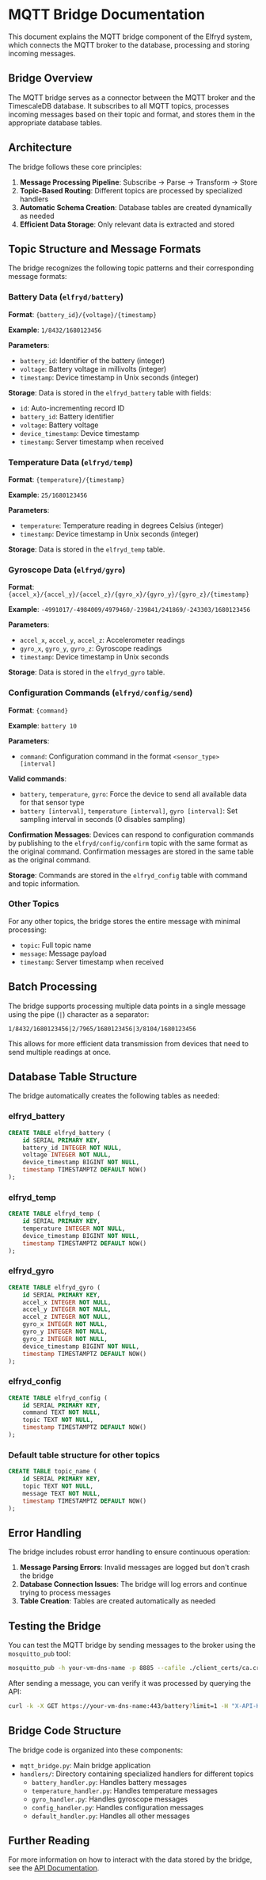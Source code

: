 # MQTT Bridge Documentation

This document explains the MQTT bridge component of the Elfryd system, which connects the MQTT broker to the database, processing and storing incoming messages.

## Bridge Overview

The MQTT bridge serves as a connector between the MQTT broker and the TimescaleDB database. It subscribes to all MQTT topics, processes incoming messages based on their topic and format, and stores them in the appropriate database tables.

## Architecture

The bridge follows these core principles:

1. **Message Processing Pipeline**: Subscribe → Parse → Transform → Store
2. **Topic-Based Routing**: Different topics are processed by specialized handlers
3. **Automatic Schema Creation**: Database tables are created dynamically as needed
4. **Efficient Data Storage**: Only relevant data is extracted and stored

## Topic Structure and Message Formats

The bridge recognizes the following topic patterns and their corresponding message formats:

### Battery Data (`elfryd/battery`)

**Format**: `{battery_id}/{voltage}/{timestamp}`

**Example**: `1/8432/1680123456`

**Parameters**:

- `battery_id`: Identifier of the battery (integer)
- `voltage`: Battery voltage in millivolts (integer)
- `timestamp`: Device timestamp in Unix seconds (integer)

**Storage**: Data is stored in the `elfryd_battery` table with fields:

- `id`: Auto-incrementing record ID
- `battery_id`: Battery identifier
- `voltage`: Battery voltage
- `device_timestamp`: Device timestamp
- `timestamp`: Server timestamp when received

### Temperature Data (`elfryd/temp`)

**Format**: `{temperature}/{timestamp}`

**Example**: `25/1680123456`

**Parameters**:

- `temperature`: Temperature reading in degrees Celsius (integer)
- `timestamp`: Device timestamp in Unix seconds (integer)

**Storage**: Data is stored in the `elfryd_temp` table.

### Gyroscope Data (`elfryd/gyro`)

**Format**: `{accel_x}/{accel_y}/{accel_z}/{gyro_x}/{gyro_y}/{gyro_z}/{timestamp}`

**Example**: `-4991017/-4984009/4979460/-239841/241869/-243303/1680123456`

**Parameters**:

- `accel_x`, `accel_y`, `accel_z`: Accelerometer readings
- `gyro_x`, `gyro_y`, `gyro_z`: Gyroscope readings
- `timestamp`: Device timestamp in Unix seconds

**Storage**: Data is stored in the `elfryd_gyro` table.

### Configuration Commands (`elfryd/config/send`)

**Format**: `{command}`

**Example**: `battery 10`

**Parameters**:

- `command`: Configuration command in the format `<sensor_type> [interval]`

**Valid commands**:

- `battery`, `temperature`, `gyro`: Force the device to send all available data for that sensor type
- `battery [interval]`, `temperature [interval]`, `gyro [interval]`: Set sampling interval in seconds (0 disables sampling)

**Confirmation Messages**:
Devices can respond to configuration commands by publishing to the `elfryd/config/confirm` topic with the same format as the original command. Confirmation messages are stored in the same table as the original command.

**Storage**: Commands are stored in the `elfryd_config` table with command and topic information.

### Other Topics

For any other topics, the bridge stores the entire message with minimal processing:

- `topic`: Full topic name
- `message`: Message payload
- `timestamp`: Server timestamp when received

## Batch Processing

The bridge supports processing multiple data points in a single message using the pipe (`|`) character as a separator:

```
1/8432/1680123456|2/7965/1680123456|3/8104/1680123456
```

This allows for more efficient data transmission from devices that need to send multiple readings at once.

## Database Table Structure

The bridge automatically creates the following tables as needed:

### elfryd_battery

```sql
CREATE TABLE elfryd_battery (
    id SERIAL PRIMARY KEY,
    battery_id INTEGER NOT NULL,
    voltage INTEGER NOT NULL,
    device_timestamp BIGINT NOT NULL,
    timestamp TIMESTAMPTZ DEFAULT NOW()
);
```

### elfryd_temp

```sql
CREATE TABLE elfryd_temp (
    id SERIAL PRIMARY KEY,
    temperature INTEGER NOT NULL,
    device_timestamp BIGINT NOT NULL,
    timestamp TIMESTAMPTZ DEFAULT NOW()
);
```

### elfryd_gyro

```sql
CREATE TABLE elfryd_gyro (
    id SERIAL PRIMARY KEY,
    accel_x INTEGER NOT NULL,
    accel_y INTEGER NOT NULL,
    accel_z INTEGER NOT NULL,
    gyro_x INTEGER NOT NULL,
    gyro_y INTEGER NOT NULL,
    gyro_z INTEGER NOT NULL,
    device_timestamp BIGINT NOT NULL,
    timestamp TIMESTAMPTZ DEFAULT NOW()
);
```

### elfryd_config

```sql
CREATE TABLE elfryd_config (
    id SERIAL PRIMARY KEY,
    command TEXT NOT NULL,
    topic TEXT NOT NULL,
    timestamp TIMESTAMPTZ DEFAULT NOW()
);
```

### Default table structure for other topics

```sql
CREATE TABLE topic_name (
    id SERIAL PRIMARY KEY,
    topic TEXT NOT NULL,
    message TEXT NOT NULL,
    timestamp TIMESTAMPTZ DEFAULT NOW()
);
```

## Error Handling

The bridge includes robust error handling to ensure continuous operation:

1. **Message Parsing Errors**: Invalid messages are logged but don't crash the bridge
2. **Database Connection Issues**: The bridge will log errors and continue trying to process messages
3. **Table Creation**: Tables are created automatically as needed

## Testing the Bridge

You can test the MQTT bridge by sending messages to the broker using the `mosquitto_pub` tool:

```bash
mosquitto_pub -h your-vm-dns-name -p 8885 --cafile ./client_certs/ca.crt -t elfryd/battery -m "1/8500/$(date +%s)"
```

After sending a message, you can verify it was processed by querying the API:

```bash
curl -k -X GET https://your-vm-dns-name:443/battery?limit=1 -H "X-API-Key: $API_KEY"
```

## Bridge Code Structure

The bridge code is organized into these components:

- `mqtt_bridge.py`: Main bridge application
- `handlers/`: Directory containing specialized handlers for different topics
  - `battery_handler.py`: Handles battery messages
  - `temperature_handler.py`: Handles temperature messages
  - `gyro_handler.py`: Handles gyroscope messages
  - `config_handler.py`: Handles configuration messages
  - `default_handler.py`: Handles all other messages

## Further Reading

For more information on how to interact with the data stored by the bridge, see the [API Documentation](api.md).
